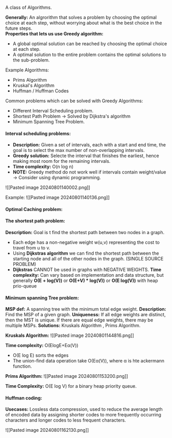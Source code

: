 A class of Algorithms. 

**Generally:**  An algrorithm that solves a problem by choosing the optimal choice at each step, without worrying about what is the best choice in the future steps.  
**Properties that lets us use Greedy algorithm:** 
- A global optimal solution can be reached by choosing the optimal choice at each step. 
- A optimal solution to the entire problem contains the optimal solutions to the sub-problem. 


Example Algorithms:
- Prims Algorithm 
- Kruskal's Algorithm 
- Huffman / Huffman Codes 


Common problems which can be solved with Greedy Algorithms:
- Different Interval Scheduling problem.
- Shortest Path Problem -> Solved by Dijkstra's algorithm 
- Minimum Spanning Tree Problem.


#### Interval scheduling problems:
- **Description:** Given a set of intervals, each with a start and end time, the goal is to select the max number of non-overlapping intervals. 
- **Greedy solution:** Selecte the interval that finishes the earliest, hence making most room for the remaining intervals. 
- **Time complexity:** O(n log n)
- **NOTE:** Greedy method do not work well if intervals contain weight/value -> Consider using dynamic programming. 

![[Pasted image 20240801140002.png]]

Example: 
![[Pasted image 20240801140136.png]]

#### Optimal Caching problem: 

#### The shortest path problem: 
**Description:** Goal is t find the shortest path between two nodes in a graph. 
- Each edge has a non-negative weight w(u,v) representing the cost to travel from u to v. 
- Using **Dijkstras algorithm** we can find the shortest path between the starting node and all of the other nodes in the graph. (SINGLE SOURCE PROBLEM)
- **Dijkstras** CANNOT be used in graphs with NEGATIVE WEIGHTS.
**Time complexity:** Can vary based on implementation and data structure, but generally **O(E + log(V))** or **O(E+V) * log(V))** or **O(E log(V))** with heap prio-queue

#### Minimum spanning Tree problem:
**MSP def:** A spanning tree with the minimum total edge weight.
**Description:** Find the MSP of a given graph.
**Uniqueness:** If all edge weights are distinct, then the MST is unique. If there are equal edge weights, there may be multiple MSPs.
**Solutions:** Kruskals Algorithm , Prims Algorithm. 

**Kruskals Algorithm:**
![[Pasted image 20240801144816.png]]

**Time complexity:**  O(ElogE+Eα(V))
- O(E log E) sorts the edges
- The union-find data operation take O(Eα(V)), where α is hte ackermann function. 


**Prims Algorithm:**
![[Pasted image 20240801153200.png]]

**Time Complexity:** O(E log V) for a binary heap priority queue. 


#### Huffman coding:
**Usecases:** Lossless data compression, used to reduce the average length of encoded data by assigning shorter codes to more frequently occurring characters and longer codes to less frequent characters. 

![[Pasted image 20240801162130.png]]







